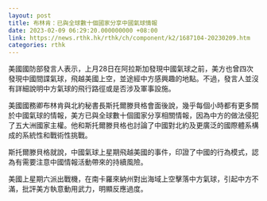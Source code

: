 ```yaml
---
layout: post
title: 布林肯：已與全球數十個國家分享中國氣球情報
date: 2023-02-09 06:29:20.000000000 +08:00
link: https://news.rthk.hk/rthk/ch/component/k2/1687104-20230209.htm
categories: rthk
---
```


美國國防部發言人表示，上月28日在阿拉斯加發現中國氣球之前，美方也曾四次發現中國間諜氣球，飛越美國上空，並途經中方感興趣的地點。不過，發言人並沒有詳細說明中方氣球的飛行路徑或是否涉及軍事設施。

美國國務卿布林肯與北約秘書長斯托爾滕貝格會面後說，幾乎每個小時都有更多關於中國氣球的情報，美方已與全球數十個國家分享相關情報，因為中方的做法侵犯了五大洲國家主權。他和斯托爾滕貝格也討論了中國對北約及更廣泛的國際體系構成的系統性和戰術性挑戰。

斯托爾滕貝格就說，中國氣球上星期飛越美國的事件，印證了中國的行為模式，認為有需要注意中國情報活動帶來的持續風險。

美國上星期六派出戰機，在南卡羅來納州對出海域上空擊落中方氣球，引起中方不滿，批評美方執意動用武力，明顯反應過度。
